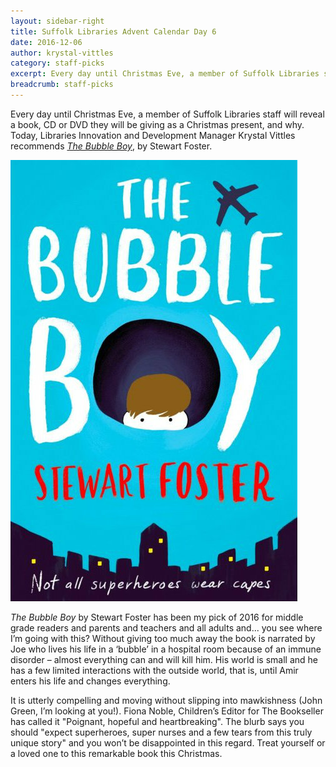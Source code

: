 ```yaml
---
layout: sidebar-right
title: Suffolk Libraries Advent Calendar Day 6
date: 2016-12-06
author: krystal-vittles
category: staff-picks
excerpt: Every day until Christmas Eve, a member of Suffolk Libraries staff will reveal a book, CD or DVD they will be giving as a Christmas present, and why.
breadcrumb: staff-picks
---
```


Every day until Christmas Eve, a member of Suffolk Libraries staff will reveal a book, CD or DVD they will be giving as a Christmas present, and why. Today, Libraries Innovation and Development Manager Krystal Vittles recommends <a href="https://suffolk.spydus.co.uk/cgi-bin/spydus.exe/ENQ/OPAC/BIBENQ?BRN=1958192"><cite>The Bubble Boy</cite></a>, by Stewart Foster.

![Bubble Boy](/images/featured/featured-bubble-boy.jpg)

<cite>The Bubble Boy</cite> by Stewart Foster has been my pick of 2016 for middle grade readers and parents and teachers and all adults and... you see where I’m going with this? Without giving too much away the book is narrated by Joe who lives his life in a ‘bubble’ in a hospital room because of an immune disorder – almost everything can and will kill him. His world is small and he has a few limited interactions with the outside world, that is, until Amir enters his life and changes everything.

It is utterly compelling and moving without slipping into mawkishness (John Green, I’m looking at you!). Fiona Noble, Children’s Editor for The Bookseller has called it "Poignant, hopeful and heartbreaking". The blurb says you should "expect superheroes, super nurses and a few tears from this truly unique story" and you won’t be disappointed in this regard. Treat yourself or a loved one to this remarkable book this Christmas.
